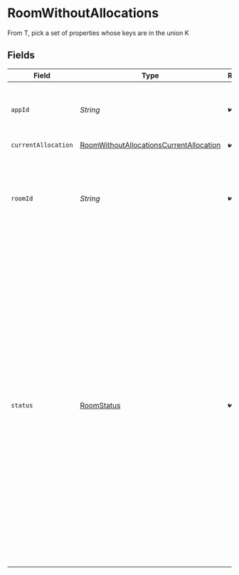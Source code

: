 # RoomWithoutAllocations

From T, pick a set of properties whose keys are in the union K


## Fields

| Field                                                                                                                                                                                                                                                                                                                 | Type                                                                                                                                                                                                                                                                                                                  | Required                                                                                                                                                                                                                                                                                                              | Description                                                                                                                                                                                                                                                                                                           | Example                                                                                                                                                                                                                                                                                                               |
| --------------------------------------------------------------------------------------------------------------------------------------------------------------------------------------------------------------------------------------------------------------------------------------------------------------------- | --------------------------------------------------------------------------------------------------------------------------------------------------------------------------------------------------------------------------------------------------------------------------------------------------------------------- | --------------------------------------------------------------------------------------------------------------------------------------------------------------------------------------------------------------------------------------------------------------------------------------------------------------------- | --------------------------------------------------------------------------------------------------------------------------------------------------------------------------------------------------------------------------------------------------------------------------------------------------------------------- | --------------------------------------------------------------------------------------------------------------------------------------------------------------------------------------------------------------------------------------------------------------------------------------------------------------------- |
| `appId`                                                                                                                                                                                                                                                                                                               | *String*                                                                                                                                                                                                                                                                                                              | :heavy_check_mark:                                                                                                                                                                                                                                                                                                    | System generated unique identifier for an application.                                                                                                                                                                                                                                                                | app-af469a92-5b45-4565-b3c4-b79878de67d2                                                                                                                                                                                                                                                                              |
| `currentAllocation`                                                                                                                                                                                                                                                                                                   | [RoomWithoutAllocationsCurrentAllocation](../../models/shared/RoomWithoutAllocationsCurrentAllocation.md)                                                                                                                                                                                                             | :heavy_check_mark:                                                                                                                                                                                                                                                                                                    | N/A                                                                                                                                                                                                                                                                                                                   |                                                                                                                                                                                                                                                                                                                       |
| `roomId`                                                                                                                                                                                                                                                                                                              | *String*                                                                                                                                                                                                                                                                                                              | :heavy_check_mark:                                                                                                                                                                                                                                                                                                    | Unique identifier to a game session or match. Use either a system generated ID or pass in your own.                                                                                                                                                                                                                   | 2swovpy1fnunu                                                                                                                                                                                                                                                                                                         |
| `status`                                                                                                                                                                                                                                                                                                              | [RoomStatus](../../models/shared/RoomStatus.md)                                                                                                                                                                                                                                                                       | :heavy_check_mark:                                                                                                                                                                                                                                                                                                    | The allocation status of a room.<br/><br/>`scheduling`: a process is not allocated yet and the room is waiting to be scheduled<br/><br/>`active`: ready to accept connections<br/><br/>`suspended`: room is unallocated from the process but can be rescheduled later with the same `roomId`<br/><br/>`destroyed`: all associated metadata is deleted | active                                                                                                                                                                                                                                                                                                                |